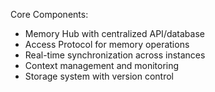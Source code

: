 
Core Components:
- Memory Hub with centralized API/database
- Access Protocol for memory operations
- Real-time synchronization across instances
- Context management and monitoring
- Storage system with version control

